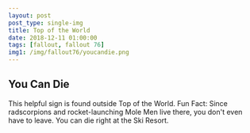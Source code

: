 ```yaml
---
layout: post
post_type: single-img
title: Top of the World
date: 2018-12-11 01:00:00
tags: [fallout, fallout 76]
img1: /img/fallout76/youcandie.png
---
```

## You Can Die

This helpful sign is found outside Top of the World. Fun Fact: Since radscorpions and rocket-launching Mole Men live there, you don't even have to leave. You can die right at the Ski Resort.
